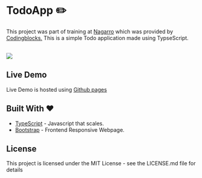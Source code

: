 # TodoApp :pencil2:

This project was part of training at <a href='http://www.nagarro.com/en'>Nagarro</a> which was provided by <a href='https://codingblocks.com/'>Codingblocks.</a> 
This is a simple Todo application made using TypseScript.

</br>


<img src='https://imgur.com/HJVAyL2.png'/>

## Live Demo

Live Demo is hosted using [Github pages](https://santosh-punase.github.io/TodoApp-typescript)


## Built With  :heart:


* [TypeScript](https://www.typescriptlang.org) - Javascript that scales.
* [Bootstrap](https://getbootstrap.com/) - Frontend Responsive Webpage.


## License

This project is licensed under the MIT License - see the LICENSE.md file for details
